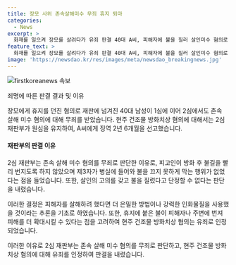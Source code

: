 ```yaml
---
title: 장모 사위 존속살해미수 무죄 휴지 퇴마
categories:
  - News
excerpt: >
  화재를 일으켜 장모를 살려다가 유죄 판결 40대 A씨, 피해자에 불을 질러 살인미수 혐의로 기소되었으나 2심에서는 무죄가 선고됐다. 재판부는 살인 의도가 없다며 현주건조물방화치상 혐의는 유죄로 판단했지만, 존속살해미수 혐의에 대해서는 무죄로 판단했다. A씨는 휴지에 불을 붙인 뒤 피해자에게 던졌지만, 퇴마의식으로 휴지가 움직인 것이라 주장했다. 재판부는 살인 고의를 갖고 불을 질렀다고 단정하기 어려워했다.
feature_text: >
  화재를 일으켜 장모를 살려다가 유죄 판결 40대 A씨, 피해자에 불을 질러 살인미수 혐의로 기소되었으나 2심에서는 무죄가 선고됐다. 재판부는 살인 의도가 없다며 현주건조물방화치상 혐의는 유죄로 판단했지만, 존속살해미수 혐의에 대해서는 무죄로 판단했다. A씨는 휴지에 불을 붙인 뒤 피해자에게 던졌지만, 퇴마의식으로 휴지가 움직인 것이라 주장했다. 재판부는 살인 고의를 갖고 불을 질렀다고 단정하기 어려워했다.
image: 'https://newsdao.kr/res/images/meta/newsdao_breakingnews.jpg'
---
```


<p><img src="https://newsdao.kr/res/images/meta/newsdao_breakingnews.jpg" alt="firstkoreanews 속보" /></p>

<p>죄명에 따른 판결 결과 및 이유</p>

<p>장모에게 휴지를 던진 혐의로 재판에 넘겨진 40대 남성이 1심에 이어 2심에서도 존속 살해 미수 혐의에 대해 무죄를 받았습니다. 현주 건조물 방화치상 혐의에 대해서는 2심 재판부가 원심을 유지하여, A씨에게 징역 2년 6개월을 선고했습니다.</p>

<h4>재판부의 판결 이유</h4>

<p>2심 재판부는 존속 살해 미수 혐의를 무죄로 판단한 이유로, 피고인이 방화 후 불길을 빨리 번지도록 하지 않았으며 제3자가 병실에 들어와 불을 끄지 못하게 막는 행위가 없었다는 점을 들었습니다. 또한, 살인의 고의를 갖고 불을 질렀다고 단정할 수 없다는 판단을 내렸습니다. </p>

<p>이러한 결정은 피해자를 살해하려 했다면 더 은밀한 방법이나 강력한 인화물질을 사용했을 것이라는 추론을 기초로 하였습니다. 또한, 휴지에 붙은 불이 피해자나 주변에 번져 피해를 더 확대시킬 수 있다는 점을 고려하여 현주 건조물 방화치상 혐의는 유죄로 인정되었습니다.</p>

<p>이러한 이유로 2심 재판부는 존속 살해 미수 혐의를 무죄로 판단하고, 현주 건조물 방화치상 혐의에 대해 유죄를 인정하여 판결을 내렸습니다.</p>

<p data-ke-size="size16">&nbsp;</p>

